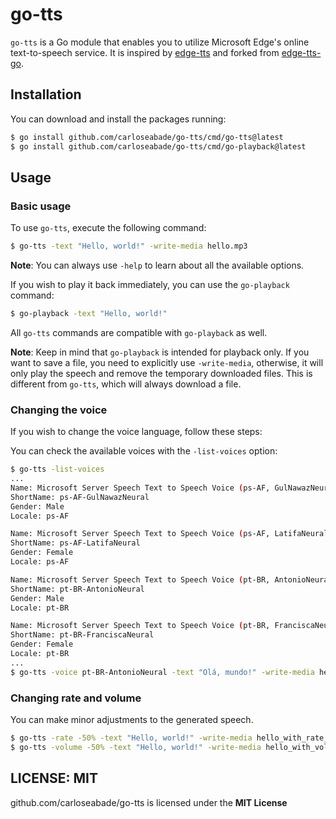 # go-tts

`go-tts` is a Go module that enables you to utilize Microsoft Edge's online text-to-speech service. It is inspired by [edge-tts](https://github.com/rany2/edge-tts) and forked from [edge-tts-go](https://github.com/rany2/edge-tts).

## Installation

You can download and install the packages running:

```bash
$ go install github.com/carloseabade/go-tts/cmd/go-tts@latest
$ go install github.com/carloseabade/go-tts/cmd/go-playback@latest
```

## Usage

### Basic usage

To use `go-tts`, execute the following command:

```bash
$ go-tts -text "Hello, world!" -write-media hello.mp3
```

**Note**: You can always use `-help` to learn about all the available options.

If you wish to play it back immediately, you can use the `go-playback` command:

```bash
$ go-playback -text "Hello, world!"
```

All `go-tts` commands are compatible with `go-playback` as well.

**Note**: Keep in mind that `go-playback` is intended for playback only. If you want to save a file, you need to explicitly use `-write-media`, otherwise, it will only play the speech and remove the temporary downloaded files. This is different from `go-tts`, which will always download a file.

### Changing the voice

If you wish to change the voice language, follow these steps:

You can check the available voices with the `-list-voices` option:

```bash
$ go-tts -list-voices
...
Name: Microsoft Server Speech Text to Speech Voice (ps-AF, GulNawazNeural)
ShortName: ps-AF-GulNawazNeural
Gender: Male
Locale: ps-AF

Name: Microsoft Server Speech Text to Speech Voice (ps-AF, LatifaNeural)
ShortName: ps-AF-LatifaNeural
Gender: Female
Locale: ps-AF

Name: Microsoft Server Speech Text to Speech Voice (pt-BR, AntonioNeural)
ShortName: pt-BR-AntonioNeural
Gender: Male
Locale: pt-BR

Name: Microsoft Server Speech Text to Speech Voice (pt-BR, FranciscaNeural)
ShortName: pt-BR-FranciscaNeural
Gender: Female
Locale: pt-BR
...
$ go-tts -voice pt-BR-AntonioNeural -text "Olá, mundo!" -write-media hello_in_portuguese.mp3
```

### Changing rate and volume

You can make minor adjustments to the generated speech.

```bash
$ go-tts -rate -50% -text "Hello, world!" -write-media hello_with_rate_halved.mp3
$ go-tts -volume -50% -text "Hello, world!" -write-media hello_with_volume_halved.mp3
```

## LICENSE: MIT
github.com/carloseabade/go-tts is licensed under the **MIT License**
